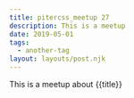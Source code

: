 ```yaml
---
title: pitercss_meetup 27
description: This is a meetup
date: 2019-05-01
tags:
  - another-tag
layout: layouts/post.njk
---
```

 This is a meetup about {{title}}
